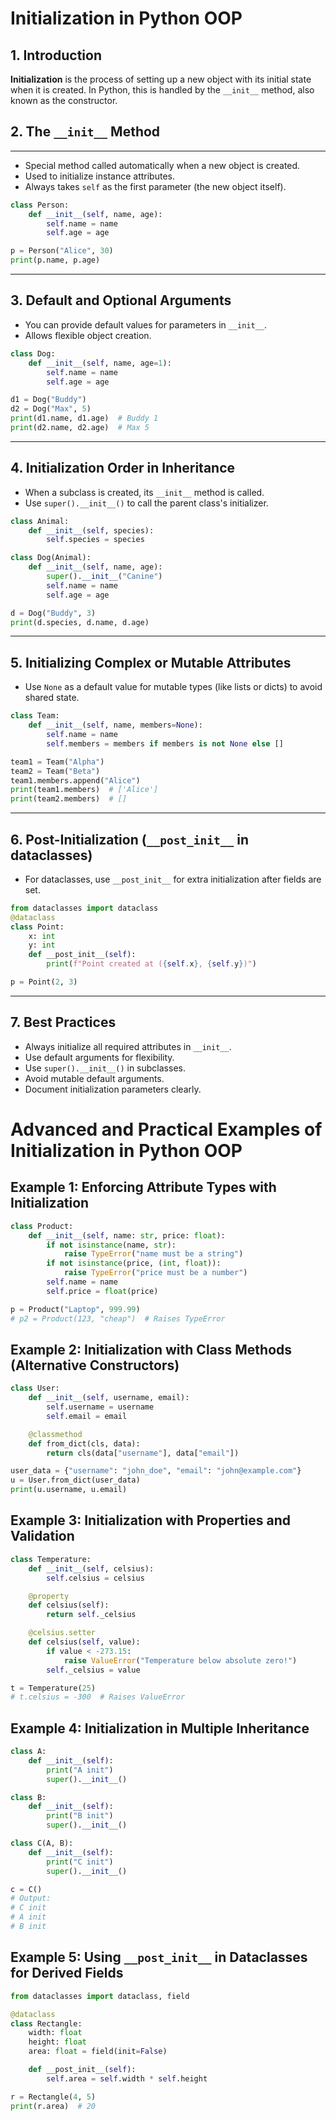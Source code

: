 # Initialization in Python OOP

## 1. Introduction

**Initialization** is the process of setting up a new object with its initial state when it is created. In Python, this is handled by the `__init__` method, also known as the constructor.

## 2. The `__init__` Method

---

- Special method called automatically when a new object is created.
- Used to initialize instance attributes.
- Always takes `self` as the first parameter (the new object itself).

```python
class Person:
    def __init__(self, name, age):
        self.name = name
        self.age = age

p = Person("Alice", 30)
print(p.name, p.age)
```

---

## 3. Default and Optional Arguments

- You can provide default values for parameters in `__init__`.
- Allows flexible object creation.

```python
class Dog:
    def __init__(self, name, age=1):
        self.name = name
        self.age = age

d1 = Dog("Buddy")
d2 = Dog("Max", 5)
print(d1.name, d1.age)  # Buddy 1
print(d2.name, d2.age)  # Max 5
```

---

## 4. Initialization Order in Inheritance

- When a subclass is created, its `__init__` method is called.
- Use `super().__init__()` to call the parent class's initializer.

```python
class Animal:
    def __init__(self, species):
        self.species = species

class Dog(Animal):
    def __init__(self, name, age):
        super().__init__("Canine")
        self.name = name
        self.age = age

d = Dog("Buddy", 3)
print(d.species, d.name, d.age)
```

---

## 5. Initializing Complex or Mutable Attributes

- Use `None` as a default value for mutable types (like lists or dicts) to avoid shared state.

```python
class Team:
    def __init__(self, name, members=None):
        self.name = name
        self.members = members if members is not None else []

team1 = Team("Alpha")
team2 = Team("Beta")
team1.members.append("Alice")
print(team1.members)  # ['Alice']
print(team2.members)  # []
```

---

## 6. Post-Initialization (`__post_init__` in dataclasses)

- For dataclasses, use `__post_init__` for extra initialization after fields are set.

```python
from dataclasses import dataclass
@dataclass
class Point:
    x: int
    y: int
    def __post_init__(self):
        print(f"Point created at ({self.x}, {self.y})")

p = Point(2, 3)
```

---

## 7. Best Practices

- Always initialize all required attributes in `__init__`.
- Use default arguments for flexibility.
- Use `super().__init__()` in subclasses.
- Avoid mutable default arguments.
- Document initialization parameters clearly.

# Advanced and Practical Examples of Initialization in Python OOP

## Example 1: Enforcing Attribute Types with Initialization

```python
class Product:
    def __init__(self, name: str, price: float):
        if not isinstance(name, str):
            raise TypeError("name must be a string")
        if not isinstance(price, (int, float)):
            raise TypeError("price must be a number")
        self.name = name
        self.price = float(price)

p = Product("Laptop", 999.99)
# p2 = Product(123, "cheap")  # Raises TypeError
```

## Example 2: Initialization with Class Methods (Alternative Constructors)

```python
class User:
    def __init__(self, username, email):
        self.username = username
        self.email = email

    @classmethod
    def from_dict(cls, data):
        return cls(data["username"], data["email"])

user_data = {"username": "john_doe", "email": "john@example.com"}
u = User.from_dict(user_data)
print(u.username, u.email)
```

## Example 3: Initialization with Properties and Validation

```python
class Temperature:
    def __init__(self, celsius):
        self.celsius = celsius

    @property
    def celsius(self):
        return self._celsius

    @celsius.setter
    def celsius(self, value):
        if value < -273.15:
            raise ValueError("Temperature below absolute zero!")
        self._celsius = value

t = Temperature(25)
# t.celsius = -300  # Raises ValueError
```

## Example 4: Initialization in Multiple Inheritance

```python
class A:
    def __init__(self):
        print("A init")
        super().__init__()

class B:
    def __init__(self):
        print("B init")
        super().__init__()

class C(A, B):
    def __init__(self):
        print("C init")
        super().__init__()

c = C()
# Output:
# C init
# A init
# B init
```

## Example 5: Using `__post_init__` in Dataclasses for Derived Fields

```python
from dataclasses import dataclass, field

@dataclass
class Rectangle:
    width: float
    height: float
    area: float = field(init=False)

    def __post_init__(self):
        self.area = self.width * self.height

r = Rectangle(4, 5)
print(r.area)  # 20
```
